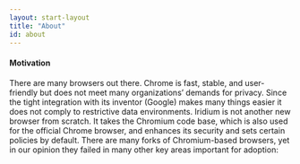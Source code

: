 ```yaml
---
layout: start-layout
title: "About"
id: about
---
```



#### Motivation ####
There are many browsers out there. Chrome is fast, stable, and user-friendly but does not meet many organizations’ demands for privacy. Since the tight integration with its inventor (Google) makes many things easier it does not comply to restrictive data environments. Iridium is not another new browser from scratch. It takes the Chromium code base, which is also used for the official Chrome browser, and enhances its security and sets certain policies by default. There are many forks of Chromium-based browsers, yet in our opinion they failed in many other key areas important for adoption:
